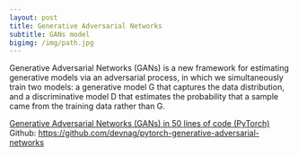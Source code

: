```yaml
---
layout: post
title: Generative Adversarial Networks
subtitle: GANs model
bigimg: /img/path.jpg
---
```


Generative Adversarial Networks (GANs) is a new framework for estimating generative models via an adversarial process, in which we simultaneously train two models: a generative model G that captures the data distribution, and a discriminative model D that estimates the probability that a sample came from the training data rather than G.


[Generative Adversarial Networks (GANs) in 50 lines of code (PyTorch)](https://medium.com/@devnag/generative-adversarial-networks-gans-in-50-lines-of-code-pytorch-e81b79659e3f)
Github: https://github.com/devnag/pytorch-generative-adversarial-networks
